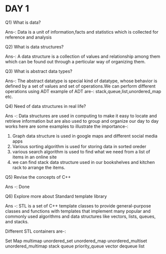 # DAY 1

Q1) What is data?

Ans-: Data is a unit of information,facts and statistics which is collected for reference and analysis

Q2) What is data structures?

Ans-: A data structure is a collection of values and relationship among them which can be found out through a perticular way of organizing them.

Q3) What is abstract data types?

Ans-: The abstract datatype is special kind of datatype, whose behavior is defined by a set of values and set of operations.We can perform different operations using ADT
example of ADT are-: stack,queue,list,unordered_map etc.

Q4) Need of data structures in real life?

Ans -: 
Data structures are used in computing to make it easy to locate and retrieve information but are also used to group and organize our day to day works here are some examples to illustrate the importance-:
1) Graph data structure is used in google maps and different social media apps
2) Various sorting algorithm is used for storing data in sorted oreder
3) various search algorithm is used to find what we need from a list of items in an online site
4) we can find stack data structure used in our bookshelves and kitchen rack to arrange the items.

Q5) Revise the concepts of C++

Ans -: Done

Q6) Explore more about Standard template library

Ans -: STL is a set of C++ template classes to provide general-purpose classes and functions with templates that implement many popular and commonly used algorithms and data structures like vectors, lists, queues, and stacks.

Different STL containers are-:

Set
Map
multimap
unordered_set
unordered_map
unordered_multiset
unordered_multimap
stack
queue
priority_queue
vector
dequeue
list



